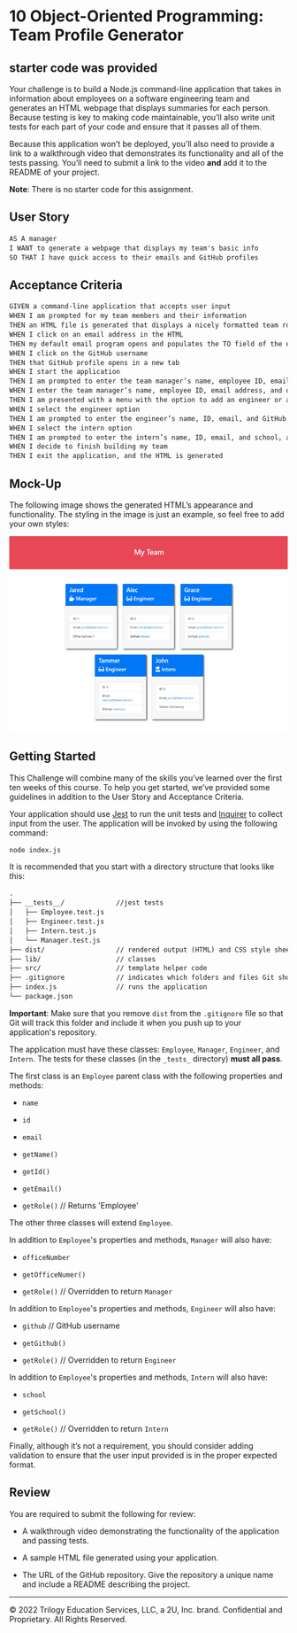 # 10 Object-Oriented Programming: Team Profile Generator

## starter code was provided

Your challenge is to build a Node.js command-line application that takes in information about employees on a software engineering team and generates an HTML webpage that displays summaries for each person. Because testing is key to making code maintainable, you’ll also write unit tests for each part of your code and ensure that it passes all of them.

Because this application won’t be deployed, you’ll also need to provide a link to a walkthrough video that demonstrates its functionality and all of the tests passing. You’ll need to submit a link to the video **and** add it to the README of your project.

**Note**: There is no starter code for this assignment.

## User Story

```md
AS A manager
I WANT to generate a webpage that displays my team's basic info
SO THAT I have quick access to their emails and GitHub profiles
```

## Acceptance Criteria

```md
GIVEN a command-line application that accepts user input
WHEN I am prompted for my team members and their information
THEN an HTML file is generated that displays a nicely formatted team roster based on user input
WHEN I click on an email address in the HTML
THEN my default email program opens and populates the TO field of the email with the address
WHEN I click on the GitHub username
THEN that GitHub profile opens in a new tab
WHEN I start the application
THEN I am prompted to enter the team manager’s name, employee ID, email address, and office number
WHEN I enter the team manager’s name, employee ID, email address, and office number
THEN I am presented with a menu with the option to add an engineer or an intern or to finish building my team
WHEN I select the engineer option
THEN I am prompted to enter the engineer’s name, ID, email, and GitHub username, and I am taken back to the menu
WHEN I select the intern option
THEN I am prompted to enter the intern’s name, ID, email, and school, and I am taken back to the menu
WHEN I decide to finish building my team
THEN I exit the application, and the HTML is generated
```

## Mock-Up

The following image shows the generated HTML’s appearance and functionality. The styling in the image is just an example, so feel free to add your own styles:

![HTML webpage titled “My Team” features five boxes listing employee names, titles, and other key info.](./Assets/10-object-oriented-programming-homework-demo.png)


## Getting Started

This Challenge will combine many of the skills you’ve learned over the first ten weeks of this course. To help you get started, we’ve provided some guidelines in addition to the User Story and Acceptance Criteria.

Your application should use [Jest](https://www.npmjs.com/package/jest) to run the unit tests and [Inquirer](https://www.npmjs.com/package/inquirer) to collect input from the user. The application will be invoked by using the following command:

```bash
node index.js
```

It is recommended that you start with a directory structure that looks like this:

```md
.
├── __tests__/             //jest tests
│   ├── Employee.test.js
│   ├── Engineer.test.js
│   ├── Intern.test.js
│   └── Manager.test.js
├── dist/                  // rendered output (HTML) and CSS style sheet
├── lib/                   // classes
├── src/                   // template helper code
├── .gitignore             // indicates which folders and files Git should ignore
├── index.js               // runs the application
└── package.json
```

**Important**: Make sure that you remove `dist` from the `.gitignore` file so that Git will track this folder and include it when you push up to your application's repository.

The application must have these classes: `Employee`, `Manager`, `Engineer`, and `Intern`. The tests for these classes (in the `_tests_` directory) **must all pass**.

The first class is an `Employee` parent class with the following properties and methods:

* `name`

* `id`

* `email`

* `getName()`

* `getId()`

* `getEmail()`

* `getRole()`   // Returns 'Employee'

The other three classes will extend `Employee`.

In addition to `Employee`'s properties and methods, `Manager` will also have:

* `officeNumber`

* `getOfficeNumer()`

* `getRole()`   // Overridden to return `Manager`

In addition to `Employee`'s properties and methods, `Engineer` will also have:

* `github`  // GitHub username

* `getGithub()`

* `getRole()`   // Overridden to return `Engineer`

In addition to `Employee`'s properties and methods, `Intern` will also have:

* `school`

* `getSchool()`

* `getRole()`   // Overridden to return `Intern`

Finally, although it’s not a requirement, you should consider adding validation to ensure that the user input provided is in the proper expected format.


## Review

You are required to submit the following for review:

* A walkthrough video demonstrating the functionality of the application and passing tests.

* A sample HTML file generated using your application.

* The URL of the GitHub repository. Give the repository a unique name and include a README describing the project.

- - -
© 2022 Trilogy Education Services, LLC, a 2U, Inc. brand. Confidential and Proprietary. All Rights Reserved.
